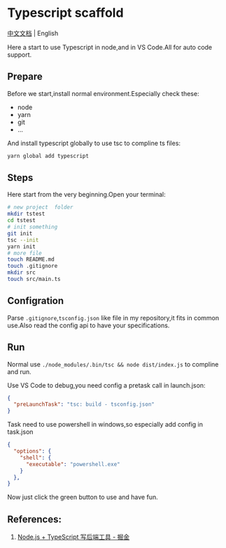 Typescript scaffold
=

[中文文档](README.md) | English

Here a start to use Typescript in node,and in VS Code.All for auto code support.

Prepare
--
Before we start,install normal environment.Especially check these:

- node
- yarn
- git
- ...

And install typescript globally to use tsc to compline ts files:

```sh
yarn global add typescript
```

Steps
--

Here start from the very beginning.Open your terminal:

```sh
# new project  folder
mkdir tstest
cd tstest
# init something
git init
tsc --init
yarn init
# more file
touch README.md
touch .gitignore
mkdir src
touch src/main.ts
```

Configration
--

Parse `.gitignore`,`tsconfig.json` like file in my repository,it fits in common use.Also read the config api to have your specifications.

Run
--

Normal use `./node_modules/.bin/tsc && node dist/index.js` to compline and run.

Use VS Code to debug,you need config a pretask call in launch.json:

```json
{
  "preLaunchTask": "tsc: build - tsconfig.json"
}
```

Task need to use powershell in windows,so especially add config in task.json

```json
{
  "options": {
    "shell": {
      "executable": "powershell.exe"
    }
  },
}
```
Now just click the green button to use and have fun.

References:
--

1. [Node.js + TypeScript 写后端工具 - 掘金](https://juejin.im/post/5a8fff275188257a5a4cc7d9)
